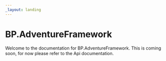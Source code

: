 ```yaml
---
_layout: landing
---
```


# BP.AdventureFramework

Welcome to the documentation for BP.AdventureFramework. This is coming soon, for now please refer to the Api documentation.